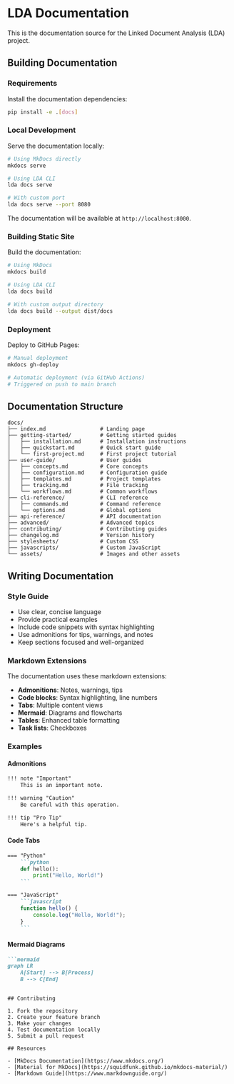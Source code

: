 # LDA Documentation

This is the documentation source for the Linked Document Analysis (LDA) project.

## Building Documentation

### Requirements

Install the documentation dependencies:

```bash
pip install -e .[docs]
```

### Local Development

Serve the documentation locally:

```bash
# Using MkDocs directly
mkdocs serve

# Using LDA CLI
lda docs serve

# With custom port
lda docs serve --port 8080
```

The documentation will be available at `http://localhost:8000`.

### Building Static Site

Build the documentation:

```bash
# Using MkDocs
mkdocs build

# Using LDA CLI
lda docs build

# With custom output directory
lda docs build --output dist/docs
```

### Deployment

Deploy to GitHub Pages:

```bash
# Manual deployment
mkdocs gh-deploy

# Automatic deployment (via GitHub Actions)
# Triggered on push to main branch
```

## Documentation Structure

```
docs/
├── index.md                 # Landing page
├── getting-started/         # Getting started guides
│   ├── installation.md      # Installation instructions
│   ├── quickstart.md        # Quick start guide
│   └── first-project.md     # First project tutorial
├── user-guide/              # User guides
│   ├── concepts.md          # Core concepts
│   ├── configuration.md     # Configuration guide
│   ├── templates.md         # Project templates
│   ├── tracking.md          # File tracking
│   └── workflows.md         # Common workflows
├── cli-reference/           # CLI reference
│   ├── commands.md          # Command reference
│   └── options.md           # Global options
├── api-reference/           # API documentation
├── advanced/                # Advanced topics
├── contributing/            # Contributing guides
├── changelog.md             # Version history
├── stylesheets/             # Custom CSS
├── javascripts/             # Custom JavaScript
└── assets/                  # Images and other assets
```

## Writing Documentation

### Style Guide

- Use clear, concise language
- Provide practical examples
- Include code snippets with syntax highlighting
- Use admonitions for tips, warnings, and notes
- Keep sections focused and well-organized

### Markdown Extensions

The documentation uses these markdown extensions:

- **Admonitions**: Notes, warnings, tips
- **Code blocks**: Syntax highlighting, line numbers
- **Tabs**: Multiple content views
- **Mermaid**: Diagrams and flowcharts
- **Tables**: Enhanced table formatting
- **Task lists**: Checkboxes

### Examples

#### Admonitions

```markdown
!!! note "Important"
    This is an important note.

!!! warning "Caution"
    Be careful with this operation.

!!! tip "Pro Tip"
    Here's a helpful tip.
```

#### Code Tabs

```markdown
=== "Python"
    ```python
    def hello():
        print("Hello, World!")
    ```

=== "JavaScript"
    ```javascript
    function hello() {
        console.log("Hello, World!");
    }
    ```
```

#### Mermaid Diagrams

```markdown
```mermaid
graph LR
    A[Start] --> B[Process]
    B --> C[End]
```
```

## Contributing

1. Fork the repository
2. Create your feature branch
3. Make your changes
4. Test documentation locally
5. Submit a pull request

## Resources

- [MkDocs Documentation](https://www.mkdocs.org/)
- [Material for MkDocs](https://squidfunk.github.io/mkdocs-material/)
- [Markdown Guide](https://www.markdownguide.org/)